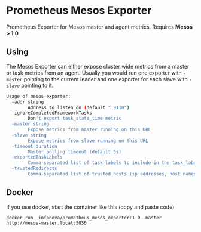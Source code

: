 # Prometheus Mesos Exporter
Prometheus Exporter for Mesos master and agent metrics. Requires __Mesos > 1.0__

## Using
The Mesos Exporter can either expose cluster wide metrics from a master or task
metrics from an agent. Usually you would run one exporter with `-master` pointing to the 
current leader and one exporter for each slave with `-slave` pointing to it. 

```sh
Usage of mesos-exporter:
  -addr string
       	Address to listen on (default ":9110")
  -ignoreCompletedFrameworkTasks
       	Don't export task_state_time metric
  -master string
       	Expose metrics from master running on this URL
  -slave string
       	Expose metrics from slave running on this URL
  -timeout duration
       	Master polling timeout (default 5s)
  -exportedTaskLabels
        Comma-separated list of task labels to include in the task_labels metric
  -trustedRedirects
        Comma-separated list of trusted hosts (ip addresses, host names) where metrics requests can be redirected
```

## Docker 
If you use docker, start the container like this (copy and paste code)
```
docker run  infonova/prometheus_mesos_exporter:1.0 -master http://mesos-master.local:5050
```
